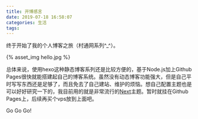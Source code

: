 ```yaml
---
title: 开博感言
date: 2019-07-18 16:58:07
categories: 生活
tags:
---
```


终于开始了我的个人博客之旅（村通网系列^_^）。

{% asset_img hello.jpg %}

<!-- more -->

总体来说，使用hexo这种静态博客系列还是比较方便的，基于Node.js加上Github Pages很快就能搭建起自己的博客系统。虽然没有动态博客功能强大，但是自己平时写写东西还是足够了，而且免去了自己建站、维护的烦恼。想自己配置主题也是可以好好研究一下的，我目前用的就是非常流行的[Next](https://github.com/theme-next/hexo-theme-next)主题。暂时就挂在Github Pages上，后续再买个vps放到上面吧。

Go Go Go!

